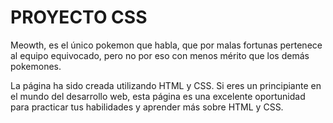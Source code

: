 

# PROYECTO CSS
Meowth, es el único pokemon que habla, que por malas fortunas pertenece al equipo equivocado, pero no por eso con menos mérito que los demás pokemones.

La página ha sido creada utilizando HTML y CSS. Si eres un principiante en el mundo del desarrollo web, esta página es una excelente oportunidad para practicar tus habilidades y aprender más sobre HTML y CSS.
